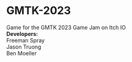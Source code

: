 # GMTK-2023
Game for the GMTK 2023 Game Jam on Itch IO  
**Developers:**  
Freeman Spray  
Jason Truong  
Ben Moeller  
